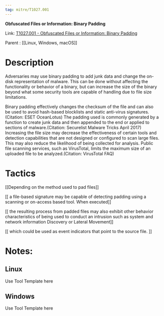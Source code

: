 ```yaml
---
tag: mitre/T1027.001
---
```


**Obfuscated Files or Information: Binary Padding**

Link: [T1027.001 - Obfuscated Files or Information: Binary Padding](https://attack.mitre.org/techniques/T1027/001)

Parent : [[Linux, Windows, macOS]]


# Description

Adversaries may use binary padding to add junk data and change the on-disk representation of malware. This can be done without affecting the functionality or behavior of a binary, but can increase the size of the binary beyond what some security tools are capable of handling due to file size limitations. 

Binary padding effectively changes the checksum of the file and can also be used to avoid hash-based blocklists and static anti-virus signatures.(Citation: ESET OceanLotus) The padding used is commonly generated by a function to create junk data and then appended to the end or applied to sections of malware.(Citation: Securelist Malware Tricks April 2017) Increasing the file size may decrease the effectiveness of certain tools and detection capabilities that are not designed or configured to scan large files. This may also reduce the likelihood of being collected for analysis. Public file scanning services, such as VirusTotal, limits the maximum size of an uploaded file to be analyzed.(Citation: VirusTotal FAQ) 

# Tactics


[[Depending on the method used to pad files]]

[[ a file-based signature may be capable of detecting padding using a scanning or on-access based tool.  When executed]]

[[ the resulting process from padded files may also exhibit other behavior characteristics of being used to conduct an intrusion such as system and network information Discovery or Lateral Movement]]

[[ which could be used as event indicators that point to the source file. ]]


# Notes:

## Linux

Use Tool Template here

## Windows

Use Tool Template here